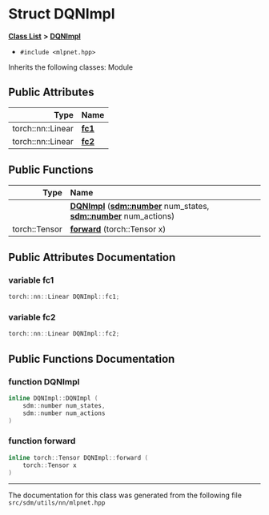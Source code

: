 
<NavBar active_item_id="2"/>

# Struct DQNImpl


[**Class List**](annotated.md) **>** [**DQNImpl**](structDQNImpl.md)





* `#include <mlpnet.hpp>`



Inherits the following classes: Module










## Public Attributes

| Type | Name |
| ---: | :--- |
|  torch::nn::Linear | [**fc1**](structDQNImpl.md#variable-fc1)  <br> |
|  torch::nn::Linear | [**fc2**](structDQNImpl.md#variable-fc2)  <br> |


## Public Functions

| Type | Name |
| ---: | :--- |
|   | [**DQNImpl**](structDQNImpl.md#function-dqnimpl) ([**sdm::number**](namespacesdm.md#typedef-number) num\_states, [**sdm::number**](namespacesdm.md#typedef-number) num\_actions) <br> |
|  torch::Tensor | [**forward**](structDQNImpl.md#function-forward) (torch::Tensor x) <br> |








## Public Attributes Documentation


### variable fc1 


```cpp
torch::nn::Linear DQNImpl::fc1;
```



### variable fc2 


```cpp
torch::nn::Linear DQNImpl::fc2;
```


## Public Functions Documentation


### function DQNImpl 


```cpp
inline DQNImpl::DQNImpl (
    sdm::number num_states,
    sdm::number num_actions
) 
```



### function forward 


```cpp
inline torch::Tensor DQNImpl::forward (
    torch::Tensor x
) 
```



------------------------------
The documentation for this class was generated from the following file `src/sdm/utils/nn/mlpnet.hpp`